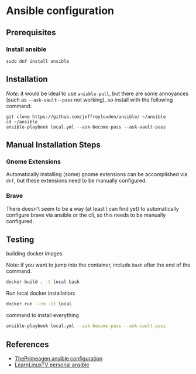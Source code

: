 # Ansible configuration


## Prerequisites

### Install ansible

```
sudo dnf install ansible
```

## Installation

_Note:_ it would be ideal to use `anisble-pull`, but there are some annoyances (such as `--ask-vault--pass` not working), so install with the following command:

```
git clone https://github.com/jeffreylouden/ansible/ ~/ansible
cd ~/ansible
ansible-playbook local.yml --ask-become-pass --ask-vault-pass
```

## Manual Installation Steps

### Gnome Extensions

Automatically installing (some) gnome extensions can be accomplished via `dnf`, but these extensions need to be manually configured.

### Brave

There doesn't seem to be a way (at least I can find yet) to automatically configure brave via ansible or the cli, so this needs to be manually configured.

## Testing

building docker images

Note: if you want to jump into the container, include `bash` after the end of the command.

```sh
docker build . -t local bash
```

Run local docker installation:

```sh
docker run --rm -it local
```

command to install everything

```sh
ansible-playbook local.yml --ask-become-pass --ask-vault-pass
```

## References

- [ThePrimeagen ansible configuration](https://github.com/ThePrimeagen/ansible)
- [LearnLinuxTV personal ansible](https://github.com/LearnLinuxTV/personal_ansible_desktop_configs)
